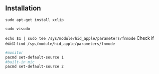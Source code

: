 ## Installation
`sudo apt-get install xclip`

`sudo visudo`

`echo $1 | sudo tee /sys/module/hid_apple/parameters/fnmode`
Check if exist
`find /sys/module/hid_apple/parameters/fnmode`
```bash
#monitor
pacmd set-default-source 1
#built-in mic
pacmd set-default-source 2
```
